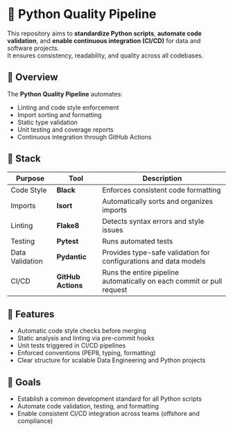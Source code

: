 # 🧩 Python Quality Pipeline

This repository aims to **standardize Python scripts**, **automate code validation**, and **enable continuous integration (CI/CD)** for data and software projects.  
It ensures consistency, readability, and quality across all codebases.


## 🚀 Overview

The **Python Quality Pipeline** automates:
- Linting and code style enforcement  
- Import sorting and formatting  
- Static type validation  
- Unit testing and coverage reports  
- Continuous integration through GitHub Actions

## 🧱 Stack

| Purpose | Tool | Description |
|----------|------|-------------|
| Code Style | **Black** | Enforces consistent code formatting |
| Imports | **Isort** | Automatically sorts and organizes imports |
| Linting | **Flake8** | Detects syntax errors and style issues |
| Testing | **Pytest** | Runs automated tests |
| Data Validation | **Pydantic** | Provides type-safe validation for configurations and data models |
| CI/CD | **GitHub Actions** | Runs the entire pipeline automatically on each commit or pull request |

## 🧪 Features

- Automatic code style checks before merging  
- Static analysis and linting via pre-commit hooks  
- Unit tests triggered in CI/CD pipelines  
- Enforced conventions (PEP8, typing, formatting)  
- Clear structure for scalable Data Engineering and Python projects  

## 🧭 Goals

- Establish a common development standard for all Python scripts
- Automate code validation, testing, and formatting
- Enable consistent CI/CD integration across teams (offshore and compliance)
